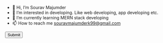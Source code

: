 - 👋 Hi, I’m Sourav Majumder
- 👀 I’m interested in developing. Like web developing, app developing etc.
- 🌱 I’m currently learning MERN stack developing
- 📫 How to reach me souravmajumderk99@gmail.com


<!---
Majumder99/Majumder99 is a ✨ special ✨ repository because its `README.md` (this file) appears on your GitHub profile.
You can click the Preview link to take a look at your changes.
--->
<button>Submit</button>
